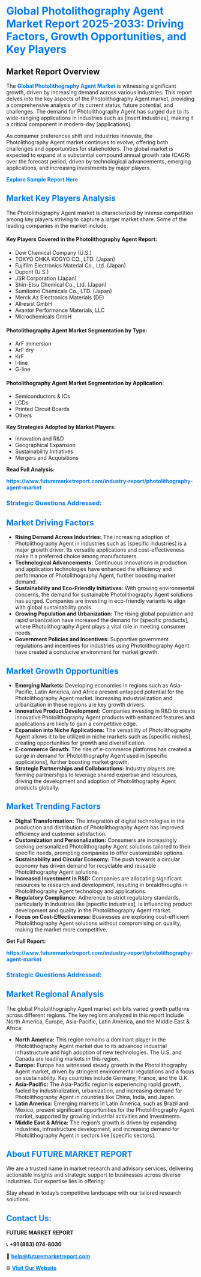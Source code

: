 <h1 style="color: #007BFF;">Global Photolithography Agent Market Report 2025-2033: Driving Factors, Growth Opportunities, and Key Players</h1>

<section id="overview">
<h2>Market Report Overview</h2>
<p>The <a href="https://www.futuremarketreport.com/industry-report/photolithography-agent-market" style="color: #007BFF; text-decoration: none;"><strong>Global Photolithography Agent Market</strong></a> is witnessing significant growth, driven by increasing demand across various industries. This report delves into the key aspects of the Photolithography Agent market, providing a comprehensive analysis of its current status, future potential, and challenges. The demand for Photolithography Agent has surged due to its wide-ranging applications in industries such as [insert industries], making it a critical component in modern-day [applications].</p>
<p>As consumer preferences shift and industries innovate, the Photolithography Agent market continues to evolve, offering both challenges and opportunities for stakeholders. The global market is expected to expand at a substantial compound annual growth rate (CAGR) over the forecast period, driven by technological advancements, emerging applications, and increasing investments by major players.</p>
</section>

<section id="overview">
<p><a href="https://www.futuremarketreport.com/request-sample/reportId=87873" style="color: #007BFF; text-decoration: none;"><strong>Explore Sample Report Here</strong></a></p>
</section>

<section id="key-players">
<h2 style="color: #007BFF;">Market Key Players Analysis</h2>
<p>The Photolithography Agent market is characterized by intense competition among key players striving to capture a larger market share. Some of the leading companies in the market include:</p>
<h4>Key Players Covered in the Photolithography Agent Report:</h4>
<ul><li>Dow Chemical Company (U.S.)</li><li>TOKYO OHKA KOGYO CO., LTD. (Japan)</li><li>Fujifilm Electronics Material Co., Ltd. (Japan)</li><li>Dupont (U.S.)</li><li>JSR Corporation (Japan)</li><li>Shin-Etsu Chemical Co., Ltd. (Japan)</li><li>Sumitomo Chemicals Co., LTD. (Japan)</li><li>Merck Az Electronics Materials (DE)</li><li>Allresist GmbH</li><li>Avantor Performance Materials, LLC</li><li>Microchemicals GmbH</li></ul>
<h4>Photolithography Agent Market Segmentation by Type:</h4>
<ul><li>ArF immersion</li><li>ArF dry</li><li>KrF</li><li>I-line</li><li>G-line</li></ul>

<h4>Photolithography Agent Market Segmentation by Application:</h4>
<ul><li>Semiconductors &amp; ICs</li><li>LCDs</li><li>Printed Circuit Boards</li><li>Others</li></ul>
<p><strong>Key Strategies Adopted by Market Players:</strong></p>
<ul>
<li>Innovation and R&D</li>
<li>Geographical Expansion</li>
<li>Sustainability Initiatives</li>
<li>Mergers and Acquisitions</li>
</ul>
</section>

<section>
<p><strong>Read Full Analysis: </strong></p><a href="https://www.futuremarketreport.com/industry-report/photolithography-agent-market" style="color: #007BFF; text-decoration: none;"><strong>https://www.futuremarketreport.com/industry-report/photolithography-agent-market</strong></a>
<h3 style="color: #007BFF;">Strategic Questions Addressed:</h3>
</section>

<section id="driving-factors">
<h2 style="color: #007BFF;">Market Driving Factors</h2>
<ul>
<li><strong>Rising Demand Across Industries:</strong> The increasing adoption of Photolithography Agent in industries such as [specific industries] is a major growth driver. Its versatile applications and cost-effectiveness make it a preferred choice among manufacturers.</li>
<li><strong>Technological Advancements:</strong> Continuous innovations in production and application technologies have enhanced the efficiency and performance of Photolithography Agent, further boosting market demand.</li>
<li><strong>Sustainability and Eco-Friendly Initiatives:</strong> With growing environmental concerns, the demand for sustainable Photolithography Agent solutions has surged. Companies are investing in eco-friendly variants to align with global sustainability goals.</li>
<li><strong>Growing Population and Urbanization:</strong> The rising global population and rapid urbanization have increased the demand for [specific products], where Photolithography Agent plays a vital role in meeting consumer needs.</li>
<li><strong>Government Policies and Incentives:</strong> Supportive government regulations and incentives for industries using Photolithography Agent have created a conducive environment for market growth.</li>
</ul>
</section>

<section id="growth-opportunities">
<h2 style="color: #007BFF;">Market Growth Opportunities</h2>
<ul>
<li><strong>Emerging Markets:</strong> Developing economies in regions such as Asia-Pacific, Latin America, and Africa present untapped potential for the Photolithography Agent market. Increasing industrialization and urbanization in these regions are key growth drivers.</li>
<li><strong>Innovative Product Development:</strong> Companies investing in R&D to create innovative Photolithography Agent products with enhanced features and applications are likely to gain a competitive edge.</li>
<li><strong>Expansion into Niche Applications:</strong> The versatility of Photolithography Agent allows it to be utilized in niche markets such as [specific niches], creating opportunities for growth and diversification.</li>
<li><strong>E-commerce Growth:</strong> The rise of e-commerce platforms has created a surge in demand for Photolithography Agent used in [specific applications], further boosting market growth.</li>
<li><strong>Strategic Partnerships and Collaborations:</strong> Industry players are forming partnerships to leverage shared expertise and resources, driving the development and adoption of Photolithography Agent products globally.</li>
</ul>
</section>

<section id="trending-factors">
<h2 style="color: #007BFF;">Market Trending Factors</h2>
<ul>
<li><strong>Digital Transformation:</strong> The integration of digital technologies in the production and distribution of Photolithography Agent has improved efficiency and customer satisfaction.</li>
<li><strong>Customization and Personalization:</strong> Consumers are increasingly seeking personalized Photolithography Agent solutions tailored to their specific needs, prompting companies to offer customizable options.</li>
<li><strong>Sustainability and Circular Economy:</strong> The push towards a circular economy has driven demand for recyclable and reusable Photolithography Agent solutions.</li>
<li><strong>Increased Investment in R&D:</strong> Companies are allocating significant resources to research and development, resulting in breakthroughs in Photolithography Agent technology and applications.</li>
<li><strong>Regulatory Compliance:</strong> Adherence to strict regulatory standards, particularly in industries like [specific industries], is influencing product development and quality in the Photolithography Agent market.</li>
<li><strong>Focus on Cost-Effectiveness:</strong> Businesses are exploring cost-efficient Photolithography Agent solutions without compromising on quality, making the market more competitive.</li>
</ul>
</section>

<section>
<p><strong>Get Full Report: </strong></p><a href="https://www.futuremarketreport.com/industry-report/photolithography-agent-market" style="color: #007BFF; text-decoration: none;"><strong>https://www.futuremarketreport.com/industry-report/photolithography-agent-market</strong></a>
<h3 style="color: #007BFF;">Strategic Questions Addressed:</h3>
</section>


<section id="regional-analysis">
<h2 style="color: #007BFF;">Market Regional Analysis</h2>
<p>The global Photolithography Agent market exhibits varied growth patterns across different regions. The key regions analyzed in this report include North America, Europe, Asia-Pacific, Latin America, and the Middle East & Africa:</p>
<ul>
<li><strong>North America:</strong> This region remains a dominant player in the Photolithography Agent market due to its advanced industrial infrastructure and high adoption of new technologies. The U.S. and Canada are leading markets in this region.</li>
<li><strong>Europe:</strong> Europe has witnessed steady growth in the Photolithography Agent market, driven by stringent environmental regulations and a focus on sustainability. Key countries include Germany, France, and the U.K.</li>
<li><strong>Asia-Pacific:</strong> The Asia-Pacific region is experiencing rapid growth, fueled by industrialization, urbanization, and increasing demand for Photolithography Agent in countries like China, India, and Japan.</li>
<li><strong>Latin America:</strong> Emerging markets in Latin America, such as Brazil and Mexico, present significant opportunities for the Photolithography Agent market, supported by growing industrial activities and investments.</li>
<li><strong>Middle East & Africa:</strong> The region’s growth is driven by expanding industries, infrastructure development, and increasing demand for Photolithography Agent in sectors like [specific sectors].</li>
</ul>
</section>

<footer>
<h2 style="color: #007BFF;">About FUTURE MARKET REPORT</h2>
<p>We are a trusted name in market research and advisory services, delivering actionable insights and strategic support to businesses across diverse industries. Our expertise lies in offering:</p>

<p>Stay ahead in today’s competitive landscape with our tailored research solutions.</p>

<h2 style="color: #007BFF;">Contact Us:</h2>
<p><strong>FUTURE MARKET REPORT</strong></p>
<p>📞 <strong>+91 (883) 074-8030</strong></p>
<p>📧 <strong><a href="mailto:help@futuremarketreport.com" style="color: #007BFF;">help@futuremarketreport.com</a></strong></p>
<p>🌐 <strong><a href="https://www.futuremarketreport.com/" style="color: #007BFF;">Visit Our Website</a></strong></p>
</footer>
